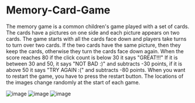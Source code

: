 # Memory-Card-Game

The memory game is a common children's game played with a set of cards. The cards have a pictures on one side and each picture appears on two cards. The game starts with all the cards face down and players take turns to turn over two cards. If the two cards have the same picture, then they keep the cards, otherwise they turn the cards face down again. When the score reaches 80 if the click count is below 30 it says "GREAT!!!" If it is between 30 and 50, it says "NOT BAD :)" and subtracts -30 points, if it is above 50 it says "TRY AGAIN :(" and subtracts -80 points. When you want to restart the game, you have to press the restart button. The locations of the images change randomly at the start of each game. 

![image](https://user-images.githubusercontent.com/79373487/181526539-3d551b77-0f14-4a1e-9835-13a9ccaeacbe.png)
![image](https://user-images.githubusercontent.com/79373487/181527490-704320a6-196c-4643-bd66-92ab639e3aa4.png)
![image](https://user-images.githubusercontent.com/79373487/181528374-2900a4ac-a774-47de-ba8e-d05f06bd6b4a.png)
